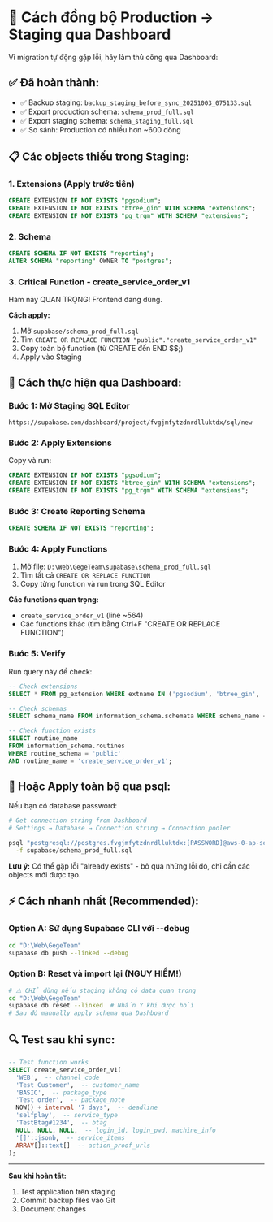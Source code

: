 # 🔄 Cách đồng bộ Production → Staging qua Dashboard

Vì migration tự động gặp lỗi, hãy làm thủ công qua Dashboard:

## ✅ Đã hoàn thành:
- ✅ Backup staging: `backup_staging_before_sync_20251003_075133.sql`
- ✅ Export production schema: `schema_prod_full.sql`
- ✅ Export staging schema: `schema_staging_full.sql`
- ✅ So sánh: Production có nhiều hơn ~600 dòng

## 📋 Các objects thiếu trong Staging:

### 1. Extensions (Apply trước tiên)
```sql
CREATE EXTENSION IF NOT EXISTS "pgsodium";
CREATE EXTENSION IF NOT EXISTS "btree_gin" WITH SCHEMA "extensions";
CREATE EXTENSION IF NOT EXISTS "pg_trgm" WITH SCHEMA "extensions";
```

### 2. Schema
```sql
CREATE SCHEMA IF NOT EXISTS "reporting";
ALTER SCHEMA "reporting" OWNER TO "postgres";
```

### 3. Critical Function - create_service_order_v1
Hàm này QUAN TRỌNG! Frontend đang dùng.

**Cách apply:**
1. Mở `supabase/schema_prod_full.sql`
2. Tìm `CREATE OR REPLACE FUNCTION "public"."create_service_order_v1"`
3. Copy toàn bộ function (từ CREATE đến END $$;)
4. Apply vào Staging

## 🚀 Cách thực hiện qua Dashboard:

### Bước 1: Mở Staging SQL Editor
```
https://supabase.com/dashboard/project/fvgjmfytzdnrdlluktdx/sql/new
```

### Bước 2: Apply Extensions
Copy và run:
```sql
CREATE EXTENSION IF NOT EXISTS "pgsodium";
CREATE EXTENSION IF NOT EXISTS "btree_gin" WITH SCHEMA "extensions";
CREATE EXTENSION IF NOT EXISTS "pg_trgm" WITH SCHEMA "extensions";
```

### Bước 3: Create Reporting Schema
```sql
CREATE SCHEMA IF NOT EXISTS "reporting";
```

### Bước 4: Apply Functions
1. Mở file: `D:\Web\GegeTeam\supabase\schema_prod_full.sql`
2. Tìm tất cả `CREATE OR REPLACE FUNCTION`
3. Copy từng function và run trong SQL Editor

**Các functions quan trọng:**
- `create_service_order_v1` (line ~564)
- Các functions khác (tìm bằng Ctrl+F "CREATE OR REPLACE FUNCTION")

### Bước 5: Verify
Run query này để check:
```sql
-- Check extensions
SELECT * FROM pg_extension WHERE extname IN ('pgsodium', 'btree_gin', 'pg_trgm');

-- Check schemas
SELECT schema_name FROM information_schema.schemata WHERE schema_name = 'reporting';

-- Check function exists
SELECT routine_name
FROM information_schema.routines
WHERE routine_schema = 'public'
AND routine_name = 'create_service_order_v1';
```

## 📝 Hoặc Apply toàn bộ qua psql:

Nếu bạn có database password:

```bash
# Get connection string from Dashboard
# Settings → Database → Connection string → Connection pooler

psql "postgresql://postgres.fvgjmfytzdnrdlluktdx:[PASSWORD]@aws-0-ap-southeast-1.pooler.supabase.com:6543/postgres" \
  -f supabase/schema_prod_full.sql
```

**Lưu ý:** Có thể gặp lỗi "already exists" - bỏ qua những lỗi đó, chỉ cần các objects mới được tạo.

## ⚡ Cách nhanh nhất (Recommended):

### Option A: Sử dụng Supabase CLI với --debug
```bash
cd "D:\Web\GegeTeam"
supabase db push --linked --debug
```

### Option B: Reset và import lại (NGUY HIỂM!)
```bash
# ⚠️ CHỈ dùng nếu staging không có data quan trọng
cd "D:\Web\GegeTeam"
supabase db reset --linked  # Nhấn Y khi được hỏi
# Sau đó manually apply schema qua Dashboard
```

## 🔍 Test sau khi sync:

```sql
-- Test function works
SELECT create_service_order_v1(
  'WEB',  -- channel_code
  'Test Customer',  -- customer_name
  'BASIC',  -- package_type
  'Test order',  -- package_note
  NOW() + interval '7 days',  -- deadline
  'selfplay',  -- service_type
  'TestBtag#1234',  -- btag
  NULL, NULL, NULL,  -- login_id, login_pwd, machine_info
  '[]'::jsonb,  -- service_items
  ARRAY[]::text[]  -- action_proof_urls
);
```

---

**Sau khi hoàn tất:**
1. Test application trên staging
2. Commit backup files vào Git
3. Document changes

